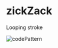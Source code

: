 # zickZack
Looping stroke <br>

![codePattern](https://user-images.githubusercontent.com/70701032/161833376-cc9cccaa-43bb-45de-9514-e4657b12cd8d.png)
